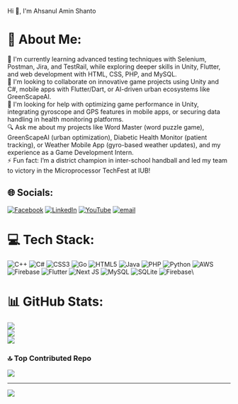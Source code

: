 
Hi 👋, I'm Ahsanul Amin Shanto


# 💫 About Me:
🌱 I'm currently learning advanced testing techniques with Selenium, Postman, Jira, and TestRail, while exploring deeper skills in Unity, Flutter, and web development with HTML, CSS, PHP, and MySQL.<br>👥 I'm looking to collaborate on innovative game projects using Unity and C#, mobile apps with Flutter/Dart, or AI-driven urban ecosystems like GreenScapeAI.<br>🌟 I'm looking for help with optimizing game performance in Unity, integrating gyroscope and GPS features in mobile apps, or securing data handling in health monitoring platforms.<br>🔍 Ask me about my projects like Word Master (word puzzle game), GreenScapeAI (urban optimization), Diabetic Health Monitor (patient tracking), or Weather Mobile App (gyro-based weather updates), and my experience as a Game Development Intern.<br>⚡ Fun fact: I’m a district champion in inter-school handball and led my team to victory in the Microprocessor TechFest at IUB!


## 🌐 Socials:
[![Facebook](https://img.shields.io/badge/Facebook-%231877F2.svg?logo=Facebook&logoColor=white)](https://www.facebook.com/ahsanul.amin.shanto.2025/) [![LinkedIn](https://img.shields.io/badge/LinkedIn-%230077B5.svg?logo=linkedin&logoColor=white)](https://www.linkedin.com/in/ahsanul-amin-shanto/) [![YouTube](https://img.shields.io/badge/YouTube-%23FF0000.svg?logo=YouTube&logoColor=white)](https://www.youtube.com/@ahsanulaminshanto1810) [![email](https://img.shields.io/badge/Email-D14836?logo=gmail&logoColor=white)](mailto:ahsanulaminshanto@gmail.com) 

# 💻 Tech Stack:
![C++](https://img.shields.io/badge/c++-%2300599C.svg?style=for-the-badge&logo=c%2B%2B&logoColor=white) ![C#](https://img.shields.io/badge/c%23-%23239120.svg?style=for-the-badge&logo=csharp&logoColor=white) ![CSS3](https://img.shields.io/badge/css3-%231572B6.svg?style=for-the-badge&logo=css3&logoColor=white) ![Go](https://img.shields.io/badge/go-%2300ADD8.svg?style=for-the-badge&logo=go&logoColor=white) ![HTML5](https://img.shields.io/badge/html5-%23E34F26.svg?style=for-the-badge&logo=html5&logoColor=white) ![Java](https://img.shields.io/badge/java-%23ED8B00.svg?style=for-the-badge&logo=openjdk&logoColor=white) ![PHP](https://img.shields.io/badge/php-%23777BB4.svg?style=for-the-badge&logo=php&logoColor=white) ![Python](https://img.shields.io/badge/python-3670A0?style=for-the-badge&logo=python&logoColor=ffdd54) ![AWS](https://img.shields.io/badge/AWS-%23FF9900.svg?style=for-the-badge&logo=amazon-aws&logoColor=white) ![Firebase](https://img.shields.io/badge/firebase-%23039BE5.svg?style=for-the-badge&logo=firebase) ![Flutter](https://img.shields.io/badge/Flutter-%2302569B.svg?style=for-the-badge&logo=Flutter&logoColor=white) ![Next JS](https://img.shields.io/badge/Next-black?style=for-the-badge&logo=next.js&logoColor=white) ![MySQL](https://img.shields.io/badge/mysql-4479A1.svg?style=for-the-badge&logo=mysql&logoColor=white) ![SQLite](https://img.shields.io/badge/sqlite-%2307405e.svg?style=for-the-badge&logo=sqlite&logoColor=white) ![Firebase](https://img.shields.io/badge/firebase-a08021?style=for-the-badge&logo=firebase&logoColor=ffcd34)\

# 📊 GitHub Stats:
![](https://github-readme-stats.vercel.app/api?username=AhsanulAminShanto&theme=dark&hide_border=false&include_all_commits=true&count_private=true)<br/>
![](https://nirzak-streak-stats.vercel.app/?user=AhsanulAminShanto&theme=dark&hide_border=false)<br/>
![](https://github-readme-stats.vercel.app/api/top-langs/?username=AhsanulAminShanto&theme=dark&hide_border=false&include_all_commits=true&count_private=true&layout=compact)


### 🔝 Top Contributed Repo
![](https://github-contributor-stats.vercel.app/api?username=AhsanulAminShanto&limit=5&theme=dark&combine_all_yearly_contributions=true)

---
[![](https://visitcount.itsvg.in/api?id=AhsanulAminShanto&icon=0&color=0)](https://visitcount.itsvg.in)

<!-- Proudly created with GPRM ( https://gprm.itsvg.in ) -->
